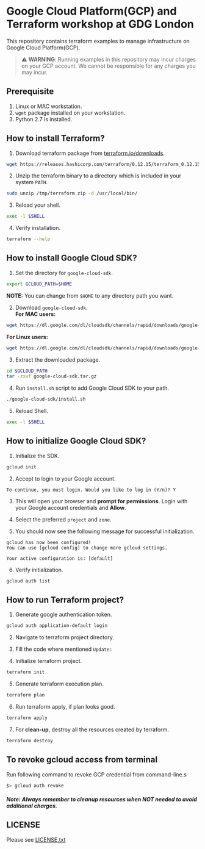 # Google Cloud Platform(GCP) and Terraform workshop at GDG London
This repository contains terraform examples to manage infrastructure on Google Cloud Platform(GCP).

> :warning: **WARNING**:
> Running examples in this repository may incur charges on your GCP account.
> We cannot be responsible for any charges you may incur.


## Prerequisite
1. Linux or MAC workstation.
2. `wget` package installed on your workstation.
3. Python 2.7 is installed.

## How to install Terraform?

1. Download terraform package from [terraform.io/downloads](ttps://terraform.io/downloads.html).
```bash
wget https://releases.hashicorp.com/terraform/0.12.15/terraform_0.12.15_linux_amd64.zip -O /tmp/terraform.zip
```

2. Unzip the terraform binary to a directory which is included in your system `PATH`.
```bash
sudo unzip /tmp/terraform.zip -d /usr/local/bin/
```

3. Reload your shell.
```bash
exec -l $SHELL
```

4. Verify installation.
```bash
terraform --help
```


## How to install Google Cloud SDK?
1. Set the directory for `google-cloud-sdk`.
```bash
export GCLOUD_PATH=$HOME
```
**NOTE:** You can change from `$HOME` to any directory path you want.

2. Download `google-cloud-sdk`.<br>
  **For MAC users:**
```bash
wget https://dl.google.com/dl/cloudsdk/channels/rapid/downloads/google-cloud-sdk-271.0.0-darwin-x86_64.tar.gz -O $GCLOUD_PATH/google-cloud-sdk.tar.gz
```
  **For Linux users:**
```bash
wget https://dl.google.com/dl/cloudsdk/channels/rapid/downloads/google-cloud-sdk-271.0.0-linux-x86_64.tar.gz -O $GCLOUD_PATH/google-cloud-sdk.tar.gz
```

3. Extract the downloaded package.
```bash
cd $GCLOUD_PATH
tar -zxvf google-cloud-sdk.tar.gz
```

4. Run `install.sh` script to add Google Cloud SDK to your path.
```bash
./google-cloud-sdk/install.sh
```

5. Reload Shell.
```bash
exec -l $SHELL
```

## How to initialize Google Cloud SDK?
1. Initialize the SDK.
```bash
gcloud init
```

2. Accept to login to your Google account.
```
To continue, you must login. Would you like to log in (Y/n)? Y
```

3. This will open your browser and **prompt for permissions**. Login with your Google account credentials and **Allow**.

4. Select the preferred `project` and `zone`.

5. You should now see the following message for successful initialization.

  ```
  gcloud has now been configured!
  You can use [gcloud config] to change more gcloud settings.

  Your active configuration is: [default]
  ```

6. Verify initialization.
```bash
gcloud auth list
```

## How to run Terraform project?
1. Generate google authentication token.
```bash
gcloud auth application-default login
```

2. Navigate to terraform project directory.

3. Fill the code where mentioned `Update:`

4. Initialize terraform project.
```bash
terraform init
```

5. Generate terraform execution plan.
```bash
terraform plan
```

6. Run terraform apply, if plan looks good.
```bash
terraform apply
```

7. For **clean-up**, destroy all the resources created by terraform.
```bash
terraform destroy
```

## To revoke gcloud access from terminal
Run following command to revoke GCP credential from command-line.s
  ```bash
  $> gcloud auth revoke
  ```


##### Note: Always remember to **cleanup resources** when **NOT** needed to avoid additional charges.

## LICENSE
Please see [LICENSE.txt](LICENSE.txt)
